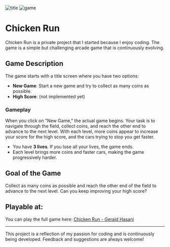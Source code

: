 ![title](https://github.com/user-attachments/assets/56983407-c9eb-4825-bee3-14b4e552b880)
![game](https://github.com/user-attachments/assets/85756ab4-dd86-40de-94b5-83e0a32f56d6)

# Chicken Run

Chicken Run is a private project that I started because I enjoy coding. The game is a simple but challenging arcade game that is continuously evolving.

## Game Description

The game starts with a title screen where you have two options:

- **New Game**: Start a new game and try to collect as many coins as possible.
- **High Score**: (not implemented yet)

### Gameplay

When you click on "New Game," the actual game begins. Your task is to navigate through the field, collect coins, and reach the other end to advance to the next level. With each level, more coins appear to increase your score for the high score, and the cars trying to stop you get faster.

- You have **3 lives**. If you lose all your lives, the game ends.
- Each level brings more coins and faster cars, making the game progressively harder.

## Goal of the Game

Collect as many coins as possible and reach the other end of the field to advance to the next level. Can you keep improving your high score?

## Playable at:

You can play the full game here: [Chicken Run - Gerald Hasani](https://chickenrun.gerald-hasani.com/)

---

This project is a reflection of my passion for coding and is continuously being developed. Feedback and suggestions are always welcome!
